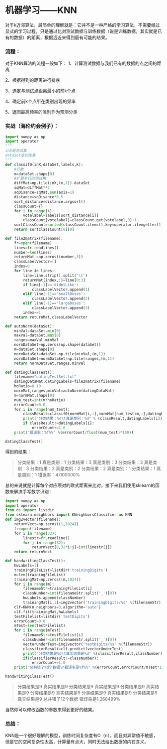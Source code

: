 # 机器学习——KNN

对于k近邻算法，最简单的理解就是：它并不是一种严格的学习算法，不需要经过显式的学习过程，只是通过比对测试数据与训练数据（说是训练数据，其实就是已有的数据）的距离，根据远近来得到最有可能的结果。

### 流程：

对于KNN算法的流程一般如下：
1、计算测试数据与我们已有的数据的点之间的距离

2、根据得到的距离进行排序

3、选定与测试点距离最小的前k个点

4、确定前k个点所在类别出现的频率

5、返回最高频率的类别作为预测分类

### 实战（海伦约会例子）：

```python
import numpy as np 
import operator
"""
inX是测试集
dataSet是训练集
"""
def classif0(inX,dataSet,labels,k):
	#行数
	m=dataSet.shape[0]
	#扩展单行的测试集
	diffMat=np.tile(inX,(m,1))-dataSet
	sqMat=diffMat**2
	sqDisance=sqMat.sum(axis=1)
	distance=sqDisance*0.5
	sort_distance=distance.argsort()
	classCount={}
	for i in range(k):
		votelabel=labels[sort_distance[i]]
		classCount[votelabel]=classCount.get(votelabel,0)+1
	sortClassCount=sorted(classCount.items(),key=operator.itemgetter(1),reverse=True)
	return sortClassCount[0][0]

def file2matrix(filename):
	fr=open(filename)
	lines=fr.readlines()
	number=len(lines)
	returnMat =np.zeros((number,3))
	classLabelVector=[]
	index=0
	for line in lines:
		line=line.strip().split('\t')
		returnMat[index,:]=line[0:3]
		if line[-1]=='didntLike':
			classLabelVector.append(1)
		elif line[-1]=='smallDoses':
			classLabelVector.append(2)
		elif line[-1]=='largeDoses':
			classLabelVector.append(3)
		index+=1
	return returnMat,classLabelVector

def autoNorm(dataSet):
	minVal=dataSet.min(0)
	maxVal=dataSet.max(0)
	ranges=maxVal-minVal
	normDataSet=np.zeros(np.shape(dataSet))
	m=dataSet.shape[0]
	normDataSet=dataSet-np.tile(minVal,(m,1))
	normDataSet=normDataSet/np.tile(ranges,(m,1))
	return normDataSet,ranges,minVal

def datingClassTest():
	filename="datingTestSet.txt"
	datingDataMat,datingLabels=file2matrix(filename)
	hoRatio=0.10
	normMat,ranges,minVal=autoNorm(datingDataMat)
	m=normMat.shape[0]
	num_test=int(m*hoRatio)
	errorCount=0.0
	for i in range(num_test):
		classResult=classif0(normMat[i,:],normMat[num_test:m,:],datingLabels[num_test:m],4)
		print("分类结果：%d\t真是类别：%d" % (classResult,datingLabels[i]))
		if classResult!=datingLabels[i]:
			errorCount+=1.0
	print("错误率：%f%%" %(errorCount/float(num_test)*100))

datingClassTest()
```

得到的结果：

> 分类结果：1	真是类别：1
> 分类结果：3	真是类别：3
> 分类结果：3	真是类别：3
> 分类结果：2	真是类别：2
> 分类结果：2	真是类别：1
> 分类结果：1	真是类别：1
> 错误率：4.000000%

总的来说就是计算每个对应项对的欧式距离来比对，接下来我们使用sklearn的函数来解决手写数字识别：

```python
import numpy as np 
import operator 
from os import listdir
from sklearn.neighbors import KNeighborsClassifier as KNN
def img2vector(filename):
	returnVect=np.zeros((1,1024))
	fr=open(filename)
	for i in range(32):
		linestr=fr.readline()
		for j in range(32):
			returnVect[0,32*i+j]=int(linestr[j])
	return returnVect

def handwritingClassTest():
	hwLabels=[]
	trainingFileList=listdir('trainingDigits')
	m=len(trainingFileList)
	trainingMat=np.zeros((m,1024))
	for i in range(m):
		filenameStr=trainingFileList[i]
		classNumber=int(filenameStr.split('_')[0])
		hwLabels.append(classNumber)
		trainingMat[i,:]=img2vector('trainingDigits/%s' %(filenameStr))
	clf=KNN(n_neighbors=3,algorithm='auto')
	clf.fit(trainingMat,hwLabels)
	testFilelist=listdir('testDigits')
	errorCount=0.0
	mTest=len(testFilelist)
	for i in range(mTest):
		filenameStr=testFilelist[i]
		classNumber=int(filenameStr.split('_')[0])
		vectorUnderTest=img2vector('testDigits/%s' %(filenameStr))
		classifierResult=clf.predict(vectorUnderTest)
		print("分类结果是%d\t真实结果是%d" %(classifierResult,classNumber))
		if(classifierResult!=classNumber):
			errorCount+=1.0
	print("总共错了%d个数据\n错误率是%f%%" %(errorCount,errorCount/mTest*100))

handwritingClassTest()
```

> 分类结果是9	真实结果是9
> 分类结果是9	真实结果是9
> 分类结果是9	真实结果是9
> 分类结果是9	真实结果是9
> 分类结果是9	真实结果是9
> 分类结果是9	真实结果是9
> 总共错了12个数据
> 错误率是1.268499%

当然你可以修改函数的参数来得到更好的结果。

### 总结：

KNN是一个很好理解的模型，训练时间复杂度有O（n），而且对异常值不敏感，但是它的空间复杂性太高，计算量有点大，同时无法给出数据的内在含义。